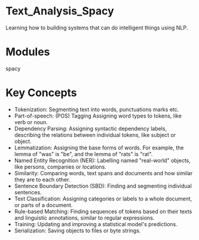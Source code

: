 # Text_Analysis_Spacy

Learning how to building systems that can do intelligent things using NLP.

# Modules

spacy 

# Key Concepts 

- Tokenization: Segmenting text into words, punctuations marks etc.
- Part-of-speech: (POS) Tagging Assigning word types to tokens, like verb or noun.
- Dependency Parsing: Assigning syntactic dependency labels, describing the relations between individual tokens, like subject or object.
- Lemmatization: Assigning the base forms of words. For example, the lemma of "was" is "be", and the lemma of "rats" is "rat".
- Named Entity Recognition (NER): Labelling named "real-world" objects, like persons, companies or locations.
- Similarity: Comparing words, text spans and documents and how similar they are to each other.
- Sentence Boundary Detection (SBD): Finding and segmenting individual sentences.
- Text Classification: Assigning categories or labels to a whole document, or parts of a document.
- Rule-based Matching: Finding sequences of tokens based on their texts and linguistic annotations, similar to regular expressions.
- Training: Updating and improving a statistical model's predictions.
- Serialization: Saving objects to files or byte strings.

